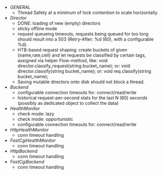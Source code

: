 - *GENERAL*
  - Thread Safety at a minimum of lock contention to scale horizontally.
- *Director*
  - DONE: loading of new (empty) directors
  - sticky offline mode
  - request queueing timeouts, requests being queued for too long
    should result into a 503 (Retry-After: %d (60), with a configurable %d).
  - HTB-based request shaping: create buckets of given {name,rate,ceil} and
    let requests be classified by certain tags, assigned via helper Flow-method,
    like: void director.classify_request(string bucket_name);
    or: void director.classify(string bucket_name);
    or: void req.classify(string bucket_name);
  - Saving mutable directors onto disk should not block a thread.
- *Backend*
  - configurable connection timeouts for: connect/read/write
  - historical request-per-second stats for the last N (60) seconds
    (possibly as dedicated object to collect the data)
- *HealthMonitor*
  - check mode: lazy
  - check mode: opportunistic
  - configurable connection timeouts for: connect/read/write
- *HttpHealthMonitor*
  - conn timeout handling
- *FastCgiHealthMonitor*
  - conn timeout handling
- *HttpBackend*
  - conn timeout handling
- *FastCgiBackend*
  - conn timeout handling
